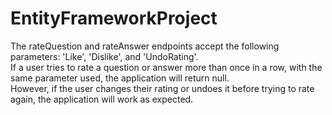 # EntityFrameworkProject
The rateQuestion and rateAnswer endpoints accept the following parameters: 'Like', 'Dislike', and 'UndoRating'.  
If a user tries to rate a question or answer more than once in a row, with the same parameter used, the application will return null.  
However, if the user changes their rating or undoes it before trying to rate again, the application will work as expected.
